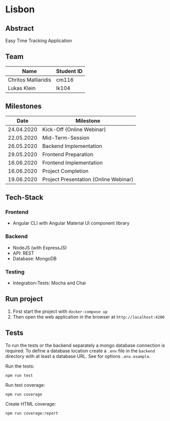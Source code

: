 # Lisbon

## Abstract

Easy Time Tracking Application


## Team

| Name                | Student ID |
| ------------------- | ---------- |
| Chritos Malliaridis | cm116      |
| Lukas Klein         | lk104      |



## Milestones

| Date       | Milestone                             |
| ---------- | ------------------------------------- |
| 24.04.2020 | Kick-Off (Online Webinar)             |
| 22.05.2020 | Mid-Term-Session                      |
| 26.05.2020 | Backend Implementation                |
| 29.05.2020 | Frontend Preparation                  |
| 16.06.2020 | Frontend Implementation               |
| 16.06.2020 | Project Completion                    |
| 19.06.2020 | Project Presentation (Online Webinar) |


## Tech-Stack

### Frontend

* Angular CLI with Angular Material UI component library

### Backend

* NodeJS (with ExpressJS)
* API: REST
* Database: MongoDB

### Testing

* Integration-Tests: Mocha and Chai


## Run project

1. First start the project with `docker-compose up`
2. Then open the web application in the browser at `http://localhost:4200`

## Tests

To run the tests or the backend separately a mongo database connection is required. To define a database location create a `.env` file in the `backend` directory with at least a database URL. See for options `.env.example`.

Run the tests:

```
npm run test
```

Run test coverage:

```
npm run coverage
```

Create HTML coverage:

```
npm run coverage:report
```